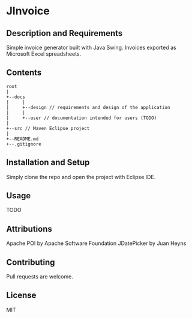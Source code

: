 # JInvoice
## Description and Requirements
Simple invoice generator built with Java Swing. Invoices exported as Microsoft Excel spreadsheets.

## Contents
```
root
|
+--docs
|     |
|     +--design // requirements and design of the application
|     |
|     +--user // documentation intended for users (TODO)
|
+--src // Maven Eclipse project
|
+--README.md
+--.gitignore
```

## Installation and Setup
Simply clone the repo and open the project with Eclipse IDE.

## Usage
TODO

## Attributions
Apache POI by Apache Software Foundation
JDatePicker by Juan Heyns

## Contributing
Pull requests are welcome.

## License
MIT